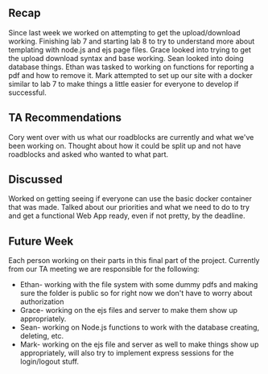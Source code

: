 ## Recap
Since last week we worked on attempting to get the upload/download working. Finishing lab 7 and starting lab 8 to try to understand more about templating with node.js and ejs page files. Grace looked into trying to get the upload download syntax and base working. Sean looked into doing database things. Ethan was tasked to working on functions for reporting a pdf and how to remove it. Mark attempted to set up our site with a docker similar to lab 7 to make things a little easier for everyone to develop if successful.

## TA Recommendations
Cory went over with us what our roadblocks are currently and what we've been working on. Thought about how it could be split up and not have roadblocks and asked who wanted to what part.
## Discussed
Worked on getting seeing if everyone can use the basic docker container that was made. Talked about our priorities and what we need to do to try and get a functional Web App ready, even if not pretty, by the deadline.
## Future Week
Each person working on their parts in this final part of the project. Currently from our TA meeting we are responsible for the following:
- Ethan- working with the file system with some dummy pdfs and making sure the folder is public so for right now we don't have to worry about authorization
- Grace- working on the ejs files and server to make them show up appropriately.
- Sean- working on Node.js functions to work with the database creating, deleting, etc.
- Mark- working on the ejs file and server as well to make things show up appropriately, will also try to implement express sessions for the login/logout stuff.